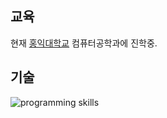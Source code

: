 ## 교육

현재 [홍익대학교](https://wwwce.hongik.ac.kr) 컴퓨터공학과에 진학중.

## 기술

<img alt="programming skills" src="/img/skills.svg" style="display: block; margin-left: auto; margin-right: auto; max-width: 100%;" />
